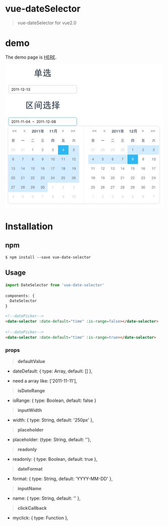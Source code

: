 # vue-dateSelector

> vue-dateSelector for vue2.0

# demo

  The demo page is [HERE](https://ws456999.github.io/vue-dateSelector/).
  
![Screenshot](screenshot.png)

# Installation

## npm

```shell
$ npm install --save vue-date-selector
```


## Usage

```javaScript
import DateSelector from 'vue-date-selector'

components: {
  DateSelector
}
```

```html
<!--datePicker-->
<date-selector :date-default="time" :is-range=false></date-selector>

<!--datePicker-->
<date-selector :date-default="time" :is-range=true></date-selector>

```
### props

>**defaultValue**

- dateDefault: { type: Array, default: [] },

- need a array like: ['2011-11-11'],

>**isDateRange**

- isRange: { type: Boolean, default: false }

>**inputWidth**

- width: { type: String, default: '250px' },

>**placeholder**

- placeholder: {type: String, default: ''},

>**readonly**

- readonly: { type: Boolean, default: true },

>**dateFormat**

- format: { type: String, default: 'YYYY-MM-DD' },

>**inputName**

- name: { type: String, default: '' },

>**clickCallback**

- myclick: { type: Function },
